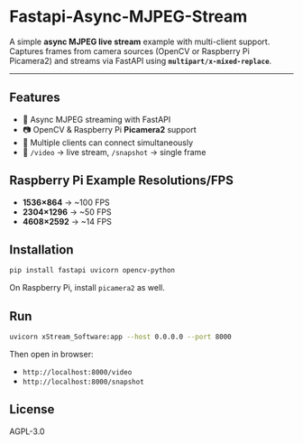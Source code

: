# Fastapi-Async-MJPEG-Stream

A simple **async MJPEG live stream** example with multi-client support. Captures frames from camera sources (OpenCV or Raspberry Pi Picamera2) and streams via FastAPI using **`multipart/x-mixed-replace`**.

---

## Features

* 🚀 Async MJPEG streaming with FastAPI
* 📷 OpenCV & Raspberry Pi **Picamera2** support
* 👥 Multiple clients can connect simultaneously
* 📸 `/video` → live stream, `/snapshot` → single frame

## Raspberry Pi Example Resolutions/FPS

* **1536×864** → \~100 FPS
* **2304×1296** → \~50 FPS
* **4608×2592** → \~14 FPS

## Installation

```bash
pip install fastapi uvicorn opencv-python
```

On Raspberry Pi, install `picamera2` as well.

## Run

```bash
uvicorn xStream_Software:app --host 0.0.0.0 --port 8000
```

Then open in browser:

* `http://localhost:8000/video`
* `http://localhost:8000/snapshot`

## License

AGPL-3.0
